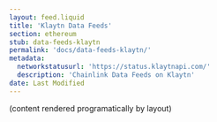 ```yaml
---
layout: feed.liquid
title: 'Klaytn Data Feeds'
section: ethereum
stub: data-feeds-klaytn
permalink: 'docs/data-feeds-klaytn/'
metadata:
  networkstatusurl: 'https://status.klaytnapi.com/'
  description: 'Chainlink Data Feeds on Klaytn'
date: Last Modified
---
```


(content rendered programatically by layout)
